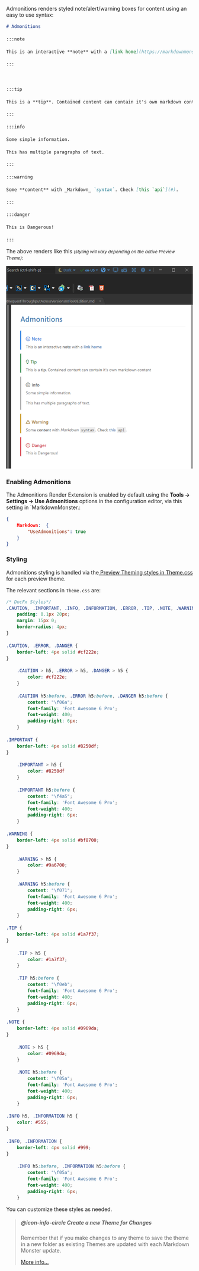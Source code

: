 ﻿Admonitions renders styled note/alert/warning boxes for content using an easy to use syntax:

```markdown
# Admonitions

:::note

This is an interactive **note** with a [link home](https://markdownmonster.west-wind.com)

:::



:::tip

This is a **tip**. Contained content can contain it's own markdown content

:::

:::info

Some simple information.

This has multiple paragraphs of text.

:::

:::warning

Some **content** with _Markdown_ `syntax`. Check [this `api`](#).

:::

:::danger

This is Dangerous!

:::
```

The above renders like this *<small>(styling will vary depending on the active Preview Theme)</small>*:

![](/images/AdmonitionsExtension.png)

### Enabling Admonitions
The Admonitions Render Extension is enabled by default using the **Tools -> Settings -> Use Admonitions** options in the configuration editor, via this setting in `MarkdownMonster.:

```json
{
    Markdown:  {
        "UseAdmonitions": true
    }
}
```

### Styling
Admonitions styling is handled via the[ Preview Theming styles in Theme.css](VFPS://Topic/_4NN17BFIC) for each preview theme.

The relevant sections in `Theme.css` are:

```css
/* DocFx Styles*/
.CAUTION, .IMPORTANT, .INFO, .INFORMATION, .ERROR, .TIP, .NOTE, .WARNING, .DANGER {
    padding: 0.1px 20px;
    margin: 15px 0;
    border-radius: 4px;
}

.CAUTION, .ERROR, .DANGER {
    border-left: 4px solid #cf222e;
}

    .CAUTION > h5, .ERROR > h5, .DANGER > h5 {
        color: #cf222e;
    }

    .CAUTION h5:before, .ERROR h5:before, .DANGER h5:before {
        content: "\f06a";
        font-family: 'Font Awesome 6 Pro';
        font-weight: 400;
        padding-right: 6px;
    }

.IMPORTANT {
    border-left: 4px solid #8250df;
}

    .IMPORTANT > h5 {
        color: #8250df
    }

    .IMPORTANT h5:before {
        content: "\f4a5";
        font-family: 'Font Awesome 6 Pro';
        font-weight: 400;
        padding-right: 6px;
    }

.WARNING {
    border-left: 4px solid #bf8700;
}

    .WARNING > h5 {
        color: #9a6700;
    }

    .WARNING h5:before {
        content: "\f071";
        font-family: 'Font Awesome 6 Pro';
        font-weight: 400;
        padding-right: 6px;
    }

.TIP {
    border-left: 4px solid #1a7f37;
}

    .TIP > h5 {
        color: #1a7f37;
    }

    .TIP h5:before {
        content: "\f0eb";
        font-family: 'Font Awesome 6 Pro';
        font-weight: 400;
        padding-right: 6px;
    }

.NOTE {
    border-left: 4px solid #0969da;
}

    .NOTE > h5 {
        color: #0969da;
    }

    .NOTE h5:before {
        content: "\f05a";
        font-family: 'Font Awesome 6 Pro';
        font-weight: 400;
        padding-right: 6px;
    }

.INFO h5, .INFORMATION h5 {
    color: #555;
}

.INFO, .INFORMATION {
    border-left: 4px solid #999;
}

    .INFO h5:before, .INFORMATION h5:before {
        content: "\f05a";
        font-family: 'Font Awesome 6 Pro';
        font-weight: 400;
        padding-right: 6px;
    }

```

You can customize these styles as needed. 

> ##### @icon-info-circle Create a new Theme for Changes
> Remember that if you make changes to any theme to save the theme in a new folder as existing Themes are updated with each Markdown Monster update.
> 
> [More info...](VFPS://Topic/_4NN17BFIC)